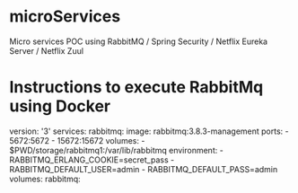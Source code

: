 # microServices
Micro services POC using RabbitMQ / Spring Security / Netflix Eureka Server / Netflix Zuul


# Instructions to execute RabbitMq using Docker

version: '3'
services:
  rabbitmq:
    image: rabbitmq:3.8.3-management
	ports:
	  - 5672:5672
	  - 15672:15672
	volumes:
	  - $PWD/storage/rabbitmq1:/var/lib/rabbitmq
	environment:
	  - RABBITMQ_ERLANG_COOKIE=secret_pass
	  - RABBITMQ_DEFAULT_USER=admin
	  - RABBITMQ_DEFAULT_PASS=admin
volumes:
  rabbitmq:

